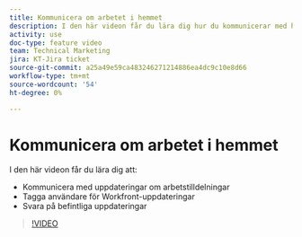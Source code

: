 ```yaml
---
title: Kommunicera om arbetet i hemmet
description: I den här videon får du lära dig hur du kommunicerar med hjälp av uppdateringar om arbetstilldelningar, taggar användare vid uppdateringar och svarar på befintliga uppdateringar.
activity: use
doc-type: feature video
team: Technical Marketing
jira: KT-Jira ticket
source-git-commit: a25a49e59ca483246271214886ea4dc9c10e8d66
workflow-type: tm+mt
source-wordcount: '54'
ht-degree: 0%

---
```


# Kommunicera om arbetet i hemmet

I den här videon får du lära dig att:

* Kommunicera med uppdateringar om arbetstilldelningar
* Tagga användare för Workfront-uppdateringar
* Svara på befintliga uppdateringar

>[!VIDEO](https://video.tv.adobe.com/v/335102/?quality=12&learn=on)

